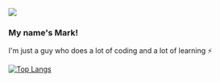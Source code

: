 
![](https://media.giphy.com/media/xTiIzJSKB4l7xTouE8/giphy.gif)

### My name's Mark!
I'm just a guy who does a lot of coding and a lot of learning ⚡

[![Top Langs](https://github-readme-stats.vercel.app/api/top-langs/?username=Shaughny&layout=compact)](https://github.com/anuraghazra/github-readme-stats)


  
